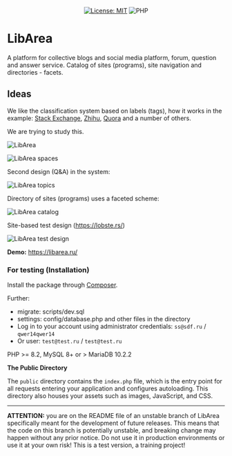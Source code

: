 <p align="center">
<a href="https://github.com/LibArea/libarea/blob/main/LICENSE"><img src="https://img.shields.io/badge/License-MIT%20(Free)-brightgreen.svg" alt="License: MIT"></a>
<img src="https://img.shields.io/badge/PHP-8.2-blue" alt="PHP">
</p>

# LibArea

A platform for collective blogs and social media platform, forum, question and answer service. Catalog of sites (programs), site navigation and directories - facets.

## Ideas

We like the classification system based on labels (tags), how it works in the example: [Stack Exchange](https://stackoverflow.com/), [Zhihu](https://www.zhihu.com/), [Quora](https://www.quora.com/) and a number of others.

We are trying to study this.

![LibArea](https://raw.githubusercontent.com/LibArea/libarea/main/public/assets/images/libarea1.jpg)

![LibArea spaces](https://raw.githubusercontent.com/LibArea/libarea/main/public/assets/images/libarea2.jpg)

Second design (Q&A) in the system: 

![LibArea topics](https://raw.githubusercontent.com/LibArea/libarea/main/public/assets/images/libarea3.jpg)

Directory of sites (programs) uses a faceted scheme:

![LibArea catalog](https://raw.githubusercontent.com/LibArea/libarea/main/public/assets/images/catalog.jpg)

Site-based test design (https://lobste.rs/)

![LibArea test design](https://raw.githubusercontent.com/LibArea/libarea/main/public/assets/images/libarea-test.jpg)

**Demo:** https://libarea.ru/

### For testing (Installation)

Install the package through [Composer](http://getcomposer.org/). 

Further:

*   migrate: scripts/dev.sql
*   settings: config/database.php and other files in the directory
*   Log in to your account using administrator credentials: `ss@sdf.ru` / `qwer14qwer14`
*   Or user: `test@test.ru` / `test@test.ru`

PHP >= 8.2, MySQL 8+ or > MariaDB 10.2.2


**The Public Directory**

The `public` directory contains the `index.php` file, which is the entry point for all requests entering your application and configures autoloading. This directory also houses your assets such as images, JavaScript, and CSS.

---

**ATTENTION:** you are on the README file of an unstable branch of LibArea specifically meant for the development of future releases. This means that the code on this branch is potentially unstable, and breaking change may happen without any prior notice. Do not use it in production environments or use it at your own risk! This is a test version, a training project!
